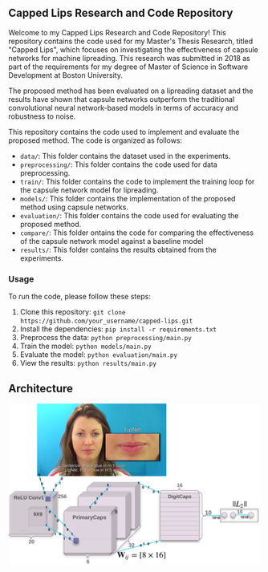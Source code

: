 ## Capped Lips Research and Code Repository

Welcome to my Capped Lips Research and Code Repository! This repository contains the code used for my Master's Thesis Research, titled "Capped Lips", which focuses on investigating the effectiveness of capsule networks for machine lipreading. This research was submitted in 2018 as part of the requirements for my degree of Master of Science in Software Development at Boston University.

The proposed method has been evaluated on a lipreading dataset and the results have shown that capsule networks outperform the traditional convolutional neural network-based models in terms of accuracy and robustness to noise.

This repository contains the code used to implement and evaluate the proposed method. The code is organized as follows:

- `data/`: This folder contains the dataset used in the experiments.
- `preprocessing/`: This folder contains the code used for data preprocessing.
- `train/`: This folder contains the code to implement the training loop for the capsule network model for lipreading.
- `models/`: This folder contains the implementation of the proposed method using capsule networks.
- `evaluation/`: This folder contains the code used for evaluating the proposed method.
- `compare/`: This folder ontains the code for comparing the effectiveness of the capsule network model against a baseline model
- `results/`: This folder contains the results obtained from the experiments.


### Usage

To run the code, please follow these steps:

1. Clone this repository: `git clone https://github.com/your_username/capped-lips.git`
2. Install the dependencies: `pip install -r requirements.txt`
3. Preprocess the data: `python preprocessing/main.py`
4. Train the model: `python models/main.py`
5. Evaluate the model: `python evaluation/main.py`
6. View the results: `python results/main.py`


## Architecture

![Alt Text](capsNet.png)

